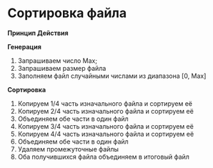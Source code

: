 # Сортировка файла
**Принцип Действия**

**Генерация**
1) Запрашиваем число Max;
2) Запрашиваем размер файла
3) Заполняем файл случайными числами из диапазона [0, Max]

**Сортировка**
1) Копируем 1/4 часть изначального файла и сортируем её
2) Копируем 2/4 чаcть изначального файла и сортируем её
3) Объединяем обе части в один файл
4) Копируем 3/4 часть изначального файла и сортируем её
5) Копируем 4/4 часть изначального файла и сортируем её
6) Объединяем обе части в один файл
7) Удаляем промежуточные файлы
8) Оба получившихся файла объединяем в итоговый файл
